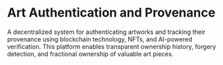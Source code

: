 # Art Authentication and Provenance
 A decentralized system for authenticating artworks and tracking their provenance using blockchain technology, NFTs, and AI-powered verification. This platform enables transparent ownership history, forgery detection, and fractional ownership of valuable art pieces.
